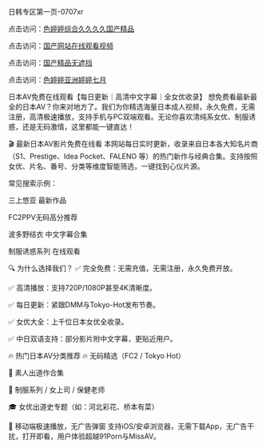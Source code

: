 日韩专区第一页-0707xr


点击访问：<a href="https://cfad.pages.dev/">色婷婷综合久久久久国产精品</a>

点击访问：<a href="https://fdhf-454.pages.dev/">国产网站在线观看视频</a>

点击访问：<a href="https://tfda.pages.dev/">国产精品无遮挡</a>

点击访问：<a href="https://rtj-3zo.pages.dev/">色婷婷亚洲婷婷七月</a>


日本AV免费在线观看【每日更新｜高清中文字幕｜全女优收录】
想免费看最新最全的日本AV？你来对地方了。我们为你精选海量日本成人视频，永久免费，无需注册，高清极速播放，支持手机与PC双端观看。无论你喜欢清纯系女优、制服诱惑，还是无码激情，这里都能一键直达！

🎬 最新日本AV影片免费在线看
本网站每日实时更新，收录来自日本各大知名片商（S1、Prestige、Idea Pocket、FALENO 等）的热门新作与经典合集。支持按照女优、片名、番号、分类等维度智能筛选，一键找到心仪片源。

常见搜索示例：

三上悠亚 最新作品

FC2PPV无码高分推荐

波多野结衣 中文字幕合集

制服诱惑系列 在线观看

🔍 为什么选择我们？
✅ 完全免费：无需充值，无需注册，永久免费开放。

✅ 高清播放：支持720P/1080P甚至4K清晰度。

✅ 每日更新：紧跟DMM与Tokyo-Hot发布节奏。

✅ 女优大全：上千位日本女优全收录。

✅ 中日双语支持：部分影片附中文字幕，更贴近用户。

🔥 热门日本AV分类推荐
🔥 无码精选（FC2 / Tokyo Hot）

🧡 素人出道作合集

👘 制服系列 / 女上司 / 保健老师

🎓 女优出道史专题（如：河北彩花、桥本有菜）

📱 移动端极速播放，无广告弹窗
支持iOS/安卓浏览器，无需下载App，无广告干扰，打开即看，用户体验超越91Porn与MissAV。



<span style="display:none;">[Canonical link](https://github.com/77xduan/79602 ）</span>
